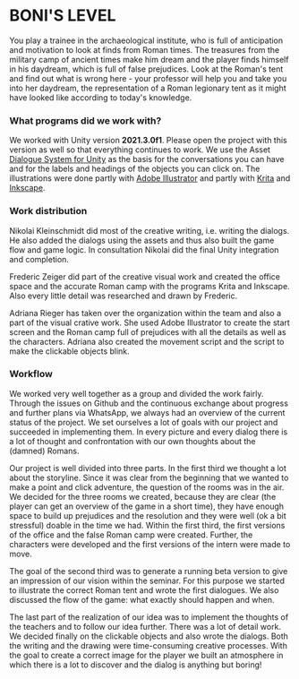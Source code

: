 # BONI'S LEVEL

You play a trainee in the archaeological institute, who is full of anticipation and motivation to look at finds from Roman times. The treasures from the military camp of ancient times make him dream and the player finds himself in his daydream, which is full of false prejudices. Look at the Roman's tent and find out what is wrong here - your professor will help you and take you into her daydream, the representation of a Roman legionary tent as it might have looked like according to today's knowledge.

### What programs did we work with?
We worked with Unity version **2021.3.0f1**. Please open the project with this version as well so that everything continues to work. We use the Asset [Dialogue System for Unity](https://assetstore.unity.com/packages/tools/ai/dialogue-system-for-unity-11672) as the basis for the conversations you can have and for the labels and headings of the objects you can click on. The illustrations were done partly with [Adobe Illustrator](https://www.adobe.com/de/products/illustrator.html?gclid=CjwKCAjwo_KXBhAaEiwA2RZ8hGLCobLRWh00JQReYHQckQNAgv3V1iFeyhOgf82Rv4Rwlx9ZXUKfbBoCgmYQAvD_BwE&mv=search&mv=search&sdid=KCJMVLF6&ef_id=CjwKCAjwo_KXBhAaEiwA2RZ8hGLCobLRWh00JQReYHQckQNAgv3V1iFeyhOgf82Rv4Rwlx9ZXUKfbBoCgmYQAvD_BwE:G:s&s_kwcid=AL!3085!3!599955190798!e!!g!!adobe%20illustrator!1425872103!56040776556) and partly with [Krita](https://krita.org/en/) and [Inkscape](https://inkscape.org/de/). 

### Work distribution
Nikolai Kleinschmidt did most of the creative writing, i.e. writing the dialogs. He also added the dialogs using the assets and thus also built the game flow and game logic. In consultation Nikolai did the final Unity integration and completion.

Frederic Zeiger did part of the creative visual work and created the office space and the accurate Roman camp with the programs Krita and Inkscape. Also every little detail was researched and drawn by Frederic. 

Adriana Rieger has taken over the organization within the team and also a part of the visual crative work. She used Adobe Illustrator to create the start screen and the Roman camp full of prejudices with all the details as well as the characters. Adriana also created the movement script and the script to make the clickable objects blink.

### Workflow
We worked very well together as a group and divided the work fairly. Through the issues on Github and the continuous exchange about progress and further plans via WhatsApp, we always had an overview of the current status of the project.
We set ourselves a lot of goals with our project and succeeded in implementing them. In every picture and every dialog there is a lot of thought and confrontation with our own thoughts about the (damned) Romans. 

Our project is well divided into three parts. In the first third we thought a lot about the storyline. Since it was clear from the beginning that we wanted to make a point and click adventure, the question of the rooms was in the air. We decided for the three rooms we created, because they are clear (the player can get an overview of the game in a short time), they have enough space to build up prejudices and the resolution and they were well (ok a bit stressful) doable in the time we had. Within the first third, the first versions of the office and the false Roman camp were created. Further, the characters were developed and the first versions of the intern were made to move. 

The goal of the second third was to generate a running beta version to give an impression of our vision within the seminar. For this purpose we started to illustrate the correct Roman tent and wrote the first dialogues. We also discussed the flow of the game: what exactly should happen and when.

The last part of the realization of our idea was to implement the thoughts of the teachers and to follow our idea further. There was a lot of detail work. We decided finally on the clickable objects and also wrote the dialogs. Both the writing and the drawing were time-consuming creative processes. With the goal to create a correct image for the player we built an atmosphere in which there is a lot to discover and the dialog is anything but boring! 
